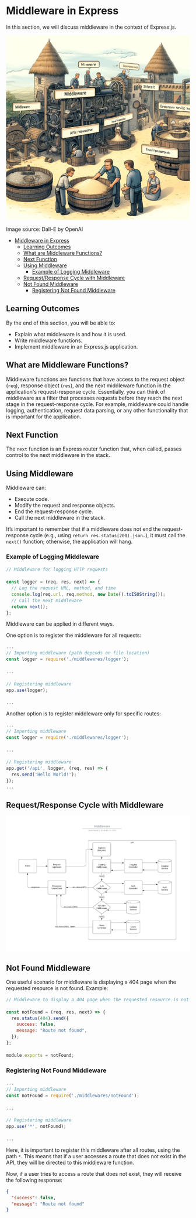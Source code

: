 # Middleware in Express

In this section, we will discuss middleware in the context of Express.js.

![Middleware](Middleware.webp)

Image source: Dall-E by OpenAI

- [Middleware in Express](#middleware-in-express)
  - [Learning Outcomes](#learning-outcomes)
  - [What are Middleware Functions?](#what-are-middleware-functions)
  - [Next Function](#next-function)
  - [Using Middleware](#using-middleware)
    - [Example of Logging Middleware](#example-of-logging-middleware)
  - [Request/Response Cycle with Middleware](#requestresponse-cycle-with-middleware)
  - [Not Found Middleware](#not-found-middleware)
    - [Registering Not Found Middleware](#registering-not-found-middleware)

## Learning Outcomes

By the end of this section, you will be able to:

- Explain what middleware is and how it is used.
- Write middleware functions.
- Implement middleware in an Express.js application.

## What are Middleware Functions?

Middleware functions are functions that have access to the request object (`req`), response object (`res`), and the next middleware function in the application's request-response cycle. Essentially, you can think of middleware as a filter that processes requests before they reach the next stage in the request-response cycle. For example, middleware could handle logging, authentication, request data parsing, or any other functionality that is important for the application.

## Next Function

The `next` function is an Express router function that, when called, passes control to the next middleware in the stack.

## Using Middleware

Middleware can:

- Execute code.
- Modify the request and response objects.
- End the request-response cycle.
- Call the next middleware in the stack.

It’s important to remember that if a middleware does not end the request-response cycle (e.g., using `return res.status(200).json…`), it must call the `next()` function; otherwise, the application will hang.

### Example of Logging Middleware

```javascript
// Middleware for logging HTTP requests

const logger = (req, res, next) => {
  // Log the request URL, method, and time
  console.log(req.url, req.method, new Date().toISOString());
  // Call the next middleware
  return next();
};
```

Middleware can be applied in different ways.

One option is to register the middleware for all requests:

```javascript
...
// Importing middleware (path depends on file location)
const logger = require('./middlewares/logger');

...

// Registering middleware
app.use(logger);

...
```

Another option is to register middleware only for specific routes:

```javascript
...
// Importing middleware
const logger = require('./middlewares/logger');

...

// Registering middleware
app.get('/api', logger, (req, res) => {
  res.send('Hello World!');
});
...
```

## Request/Response Cycle with Middleware

![Middleware Cycle](./middleware.png)

## Not Found Middleware

One useful scenario for middleware is displaying a 404 page when the requested resource is not found. Example:

```javascript
// Middleware to display a 404 page when the requested resource is not found

const notFound = (req, res, next) => {
  res.status(404).send({
    success: false,
    message: "Route not found",
  });
};

module.exports = notFound;
```

### Registering Not Found Middleware

```javascript
...
// Importing middleware
const notFound = require('./middlewares/notFound');

...

// Registering middleware
app.use('*', notFound);

...
```

Here, it is important to register this middleware after all routes, using the path `*`. This means that if a user accesses a route that does not exist in the API, they will be directed to this middleware function.

Now, if a user tries to access a route that does not exist, they will receive the following response:

```json
{
  "success": false,
  "message": "Route not found"
}
```
